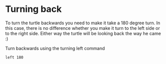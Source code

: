 # Turning back
To turn the turtle backwards you need to make it take a 180 degree turn. In this case, there is no difference whether you make it turn to the left side or to the right side. Either way the turtle will be looking back the way he came :)

Turn backwards using the turning left command

```result
left 180
```